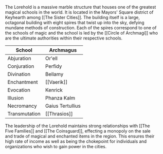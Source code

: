The Lorehold is a massive marble structure that houses one of the greatest magical schools in the world. It is located in the Mayors' Square district of Keyhearth among [[The Sister Cities]]. The building itself is a large, octagonal building with eight spires that twist up into the sky, defying mundane methods of construction. Each of the spires correspond to one of the schools of magic and the school is led by the [[Circle of Archmagi]] who are the ultimate authorities within their respective schools.

| School        | Archmagus        |
| ------------- | ---------------- |
| Abjuration    | Or'ell           |
| Conjuration   | Perfidy          |
| Divination    | Bellamy          |
| Enchantment   | [[Vaerik]]       |
| Evocation     | Kenrick          |
| Illusion      | Phanza Kalm      |
| Necromancy    | Gaius Tertullius |
| Transmutation | [[Thrasios]]     |

The leadership of the Lorehold maintains strong relationships with [[The Five Families]] and [[The Coinsguard]], effecting a monopoly on the sale and trade of magical and enchanted items in the region. This ensures their high rate of income as well as being the chokepoint for individuals and organizations who wish to gain power in the cities. 